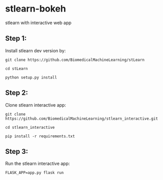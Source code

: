 # stlearn-bokeh
stlearn with interactive web app

## Step 1:

Install stlearn dev version by:

``` git clone https://github.com/BiomedicalMachineLearning/stLearn ```

``` cd stLearn ```

``` python setup.py install ```


## Step 2:

Clone stlearn interactive app:

``` git clone https://github.com/BiomedicalMachineLearning/stlearn_interactive.git ```

``` cd stlearn_interactive ```

``` pip install -r requirements.txt ```

## Step 3:

Run the stlearn interactive app:

``` FLASK_APP=app.py flask run ```

